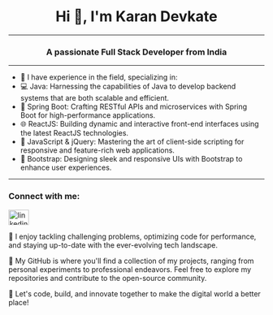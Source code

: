 <h1 align="center">Hi 👋, I'm Karan Devkate</h1>
<hr>
<h3 align="center">A passionate Full Stack Developer from India</h3>
<hr>
<ul>
  <li>💼 I have experience in the field, specializing in:</li>
 <li>💻 Java: Harnessing the capabilities of Java to develop backend systems that are both scalable and efficient.</li>
 <li> 🚀 Spring Boot: Crafting RESTful APIs and microservices with Spring Boot for high-performance applications.</li>
 <li> 🌐 ReactJS: Building dynamic and interactive front-end interfaces using the latest ReactJS technologies.</li>
 <li>📜 JavaScript & jQuery: Mastering the art of client-side scripting for responsive and feature-rich web applications.</li>
 <li>🎨 Bootstrap: Designing sleek and responsive UIs with Bootstrap to enhance user experiences.</li>
</ul>
<hr>
<h3 align="left">Connect with me:</h3>
<p align="left">
<a href="https://linkedin.com/in/linkedin.com/in/karan-devkate-374036203" target="blank"><img align="center" src="https://raw.githubusercontent.com/rahuldkjain/github-profile-readme-generator/master/src/images/icons/Social/linked-in-alt.svg" alt="linkedin.com/in/karan-devkate-374036203" height="30" width="40" /></a>
</p>

🔨 I enjoy tackling challenging problems, optimizing code for performance, and staying up-to-date with the ever-evolving tech landscape.

🌟 My GitHub is where you'll find a collection of my projects, ranging from personal experiments to professional endeavors. Feel free to explore my repositories and contribute to the open-source community.


🚀 Let's code, build, and innovate together to make the digital world a better place!
